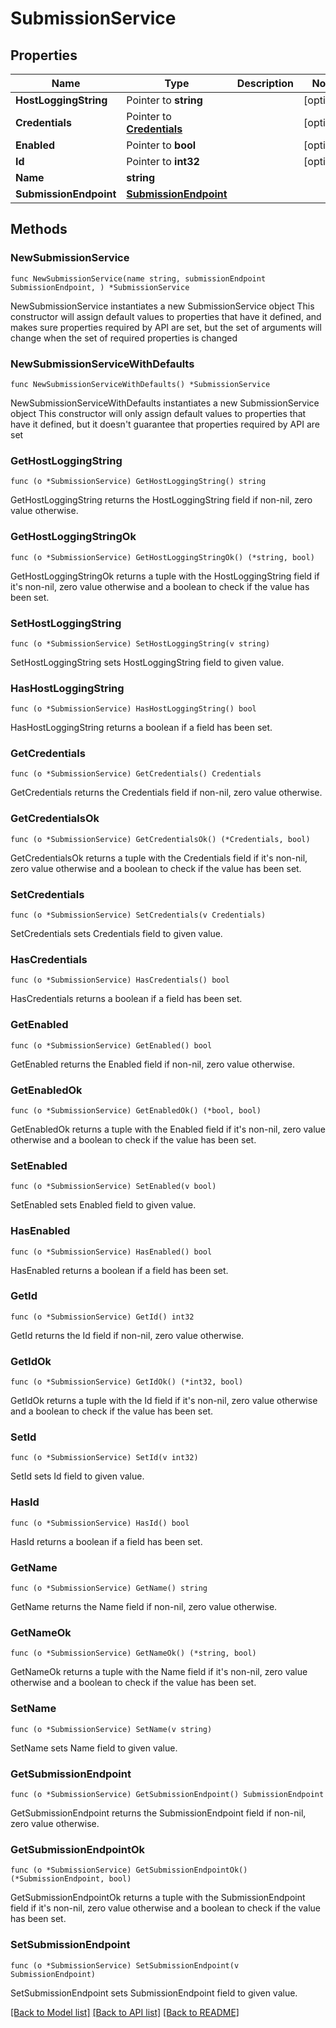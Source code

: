 # SubmissionService

## Properties

Name | Type | Description | Notes
------------ | ------------- | ------------- | -------------
**HostLoggingString** | Pointer to **string** |  | [optional] 
**Credentials** | Pointer to [**Credentials**](Credentials.md) |  | [optional] 
**Enabled** | Pointer to **bool** |  | [optional] 
**Id** | Pointer to **int32** |  | [optional] 
**Name** | **string** |  | 
**SubmissionEndpoint** | [**SubmissionEndpoint**](SubmissionEndpoint.md) |  | 

## Methods

### NewSubmissionService

`func NewSubmissionService(name string, submissionEndpoint SubmissionEndpoint, ) *SubmissionService`

NewSubmissionService instantiates a new SubmissionService object
This constructor will assign default values to properties that have it defined,
and makes sure properties required by API are set, but the set of arguments
will change when the set of required properties is changed

### NewSubmissionServiceWithDefaults

`func NewSubmissionServiceWithDefaults() *SubmissionService`

NewSubmissionServiceWithDefaults instantiates a new SubmissionService object
This constructor will only assign default values to properties that have it defined,
but it doesn't guarantee that properties required by API are set

### GetHostLoggingString

`func (o *SubmissionService) GetHostLoggingString() string`

GetHostLoggingString returns the HostLoggingString field if non-nil, zero value otherwise.

### GetHostLoggingStringOk

`func (o *SubmissionService) GetHostLoggingStringOk() (*string, bool)`

GetHostLoggingStringOk returns a tuple with the HostLoggingString field if it's non-nil, zero value otherwise
and a boolean to check if the value has been set.

### SetHostLoggingString

`func (o *SubmissionService) SetHostLoggingString(v string)`

SetHostLoggingString sets HostLoggingString field to given value.

### HasHostLoggingString

`func (o *SubmissionService) HasHostLoggingString() bool`

HasHostLoggingString returns a boolean if a field has been set.

### GetCredentials

`func (o *SubmissionService) GetCredentials() Credentials`

GetCredentials returns the Credentials field if non-nil, zero value otherwise.

### GetCredentialsOk

`func (o *SubmissionService) GetCredentialsOk() (*Credentials, bool)`

GetCredentialsOk returns a tuple with the Credentials field if it's non-nil, zero value otherwise
and a boolean to check if the value has been set.

### SetCredentials

`func (o *SubmissionService) SetCredentials(v Credentials)`

SetCredentials sets Credentials field to given value.

### HasCredentials

`func (o *SubmissionService) HasCredentials() bool`

HasCredentials returns a boolean if a field has been set.

### GetEnabled

`func (o *SubmissionService) GetEnabled() bool`

GetEnabled returns the Enabled field if non-nil, zero value otherwise.

### GetEnabledOk

`func (o *SubmissionService) GetEnabledOk() (*bool, bool)`

GetEnabledOk returns a tuple with the Enabled field if it's non-nil, zero value otherwise
and a boolean to check if the value has been set.

### SetEnabled

`func (o *SubmissionService) SetEnabled(v bool)`

SetEnabled sets Enabled field to given value.

### HasEnabled

`func (o *SubmissionService) HasEnabled() bool`

HasEnabled returns a boolean if a field has been set.

### GetId

`func (o *SubmissionService) GetId() int32`

GetId returns the Id field if non-nil, zero value otherwise.

### GetIdOk

`func (o *SubmissionService) GetIdOk() (*int32, bool)`

GetIdOk returns a tuple with the Id field if it's non-nil, zero value otherwise
and a boolean to check if the value has been set.

### SetId

`func (o *SubmissionService) SetId(v int32)`

SetId sets Id field to given value.

### HasId

`func (o *SubmissionService) HasId() bool`

HasId returns a boolean if a field has been set.

### GetName

`func (o *SubmissionService) GetName() string`

GetName returns the Name field if non-nil, zero value otherwise.

### GetNameOk

`func (o *SubmissionService) GetNameOk() (*string, bool)`

GetNameOk returns a tuple with the Name field if it's non-nil, zero value otherwise
and a boolean to check if the value has been set.

### SetName

`func (o *SubmissionService) SetName(v string)`

SetName sets Name field to given value.


### GetSubmissionEndpoint

`func (o *SubmissionService) GetSubmissionEndpoint() SubmissionEndpoint`

GetSubmissionEndpoint returns the SubmissionEndpoint field if non-nil, zero value otherwise.

### GetSubmissionEndpointOk

`func (o *SubmissionService) GetSubmissionEndpointOk() (*SubmissionEndpoint, bool)`

GetSubmissionEndpointOk returns a tuple with the SubmissionEndpoint field if it's non-nil, zero value otherwise
and a boolean to check if the value has been set.

### SetSubmissionEndpoint

`func (o *SubmissionService) SetSubmissionEndpoint(v SubmissionEndpoint)`

SetSubmissionEndpoint sets SubmissionEndpoint field to given value.



[[Back to Model list]](../README.md#documentation-for-models) [[Back to API list]](../README.md#documentation-for-api-endpoints) [[Back to README]](../README.md)


